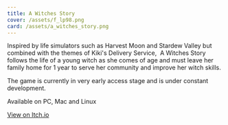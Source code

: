 ```yaml
---
title: A Witches Story
cover: /assets/f_lp98.png
card: /assets/a_witches_story.png
---
```

Inspired by life simulators such as Harvest Moon and Stardew Valley but combined with the themes of Kiki's Delivery Service,  A Witches Story follows the life of a young witch as she comes of age and must leave her family home for 1 year to serve her community and improve her witch skills.

The game is currently in very early access stage and is under constant development.

Available on PC, Mac and Linux

[View on Itch.io](https://craigfisk.itch.io/a-witches-story)